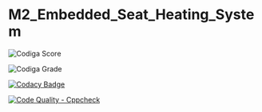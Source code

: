 # M2_Embedded_Seat_Heating_System

![Codiga Score](https://api.codiga.io/project/33097/score/svg)

![Codiga Grade](https://api.codiga.io/project/33097/status/svg)

[![Codacy Badge](https://app.codacy.com/project/badge/Grade/e47e54bbc137443385e7e2de46f5a522)](https://www.codacy.com/gh/alekyaleela/M2_Embedded_Seat_Heating_System/dashboard?utm_source=github.com&amp;utm_medium=referral&amp;utm_content=alekyaleela/M2_Embedded_Seat_Heating_System&amp;utm_campaign=Badge_Grade)

[![Code Quality - Cppcheck](https://github.com/alekyaleela/M2_Embedded_Seat_Heating_System/actions/workflows/main.yml/badge.svg)](https://github.com/alekyaleela/M2_Embedded_Seat_Heating_System/actions/workflows/main.yml)
